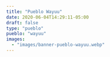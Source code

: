 ```yaml
---
title: "Pueblo Wayuu"
date: 2020-06-04T14:29:11-05:00
draft: false
type: "pueblo"
pueblo: "wayuu"
images:
  - "images/banner-pueblo-wayuu.webp"
---
```


